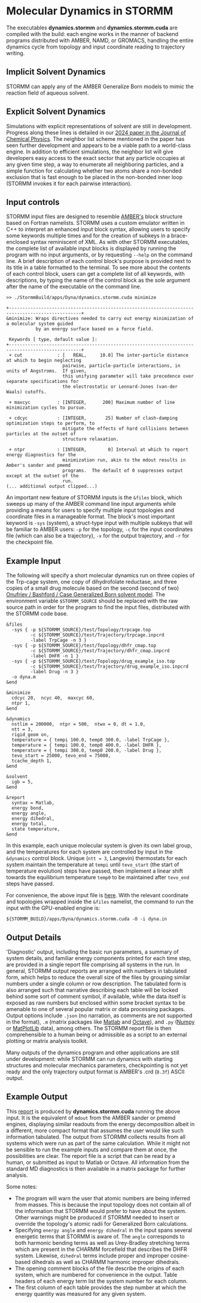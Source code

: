 # Molecular Dynamics in STORMM
The executables **dynamics.stormm** and **dynamics.stormm.cuda** are compiled with the build: each
engine works in the manner of backend programs distributed with AMBER, NAMD, or GROMACS, handling
the entire dynamics cycle from topology and input coordinate reading to trajectory writing.  

## Implicit Solvent Dynamics
STORMM can apply any of the AMBER Generalize Born models to mimic the reaction field of aqueous
solvent.

## Explicit Solvent Dynamics
Simulations with explicit representations of solvent are still in development.  Progress along
these lines is detailed in our [2024 paper in the Journal of Chemical Physics](https://pubs.aip.org/aip/jcp/article/161/3/032501/3303330/STORMM-Structure-and-topology-replica-molecular).  The
neighbor list scheme mentioned in the paper has seen further development and appears to be a viable
path to a world-class engine.  In addition to efficient simulations, the neighbor list will give
developers easy access to the exact sector that any particle occupies at any given time step, a way
to enumerate all neighboring particles, and a simple function for calculating whether two atoms
share a non-bonded exclusion that is fast enough to be placed in the non-bonded inner loop (STORMM
invokes it for each pairwise interaction).

## Input controls
STORMM input files are designed to resemble [AMBER's](https://ambermd.org) block structure based
on Fortran namelists.  STORMM uses a custom emulator written in C++ to interpret an enhanced input
block syntax, allowing users to specify some keywords multiple times and for the creation of
subkeys in a brace-enclosed syntax reminiscent of XML.  As with other STORMM executables, the
complete list of available input blocks is displayed by running the program with no input
arguments, or by requesting `--help` on the command line.  A brief description of each control
block's purpose is provided next to its title in a table formatted to the terminal.  To see more
about the contents of each control block, users can get a complete list of all keywords, with
descriptions, by typing the name of the control block as the sole argument after the name of the
executable on the command line.

```
>> ./StormmBuild/apps/Dyna/dynamics.stormm.cuda minimize

+-------------------------------------------------------------------------------------------------+
&minimize: Wraps directives needed to carry out energy minimization of a molecular system guided
           by an energy surface based on a force field.

 Keywords [ type, default value ]:
+-------------------------------------------------------------------------------------------------+
 + cut             : [   REAL,     10.0] The inter-particle distance at which to begin neglecting
                     pairwise, particle-particle interactions, in units of Angstroms.  If given,
                     this unifying parameter will take precedence over separate specifications for
                     the electrostatic or Lennard-Jones (van-der Waals) cutoffs.

 + maxcyc          : [INTEGER,      200] Maximum number of line minimization cycles to pursue.

 + cdcyc           : [INTEGER,       25] Number of clash-damping optimization steps to perform, to
                     mitigate the effects of hard collisions between particles at the outset of
                     structure relaxation.

 + ntpr            : [INTEGER,        0] Interval at which to report energy diagnostics for the
                     minimization run, akin to the mdout results in Amber's sander and pmemd
                     programs.  The default of 0 suppresses output except at the outset of the
                     run.
(... additional output clipped...)
```

An important new feature of STORMM inputs is the `&files` block, which sweeps up many of the
AMBER command line input arguments while providing a means for users to specify multiple input
topologies and coordinate files in a manageable format.  The block's most important keyword is
`-sys` (system), a struct-type input with multiple subkeys that will be familiar to AMBER users:
`-p` for the topology, `-c` for the input coordinates file (which can also be a trajectory), `-x`
for the output trajectory, and `-r` for the checkpoint file.  

## Example Input
The following will specify a short molecular dynamics run on three copies of the Trp-cage system,
one copy of dihydrofolate reductase, and three copies of a small drug molecule based on the second
(second of two) [Onufriev / Bashford / Case Generalized Born solvent
model](https://doi.org/10.1002/prot.20033).  The environment variable `$STORMM_SOURCE` should be
replaced with the raw source path in order for the program to find the input files, distributed
with the STORMM code base.

```
&files
  -sys { -p ${STORMM_SOURCE}/test/Topology/trpcage.top
         -c ${STORMM_SOURCE}/test/Trajectory/trpcage.inpcrd
         -label TrpCage -n 3 }
  -sys { -p ${STORMM_SOURCE}/test/Topology/dhfr_cmap.top
         -c ${STORMM_SOURCE}/test/Trajectory/dhfr_cmap.inpcrd
         -label DHFR -n 1 }
  -sys { -p ${STORMM_SOURCE}/test/Topology/drug_example_iso.top
         -c ${STORMM_SOURCE}/test/Trajectory/drug_example_iso.inpcrd
         -label Drug -n 3 }
  -o dyna.m
&end

&minimize
  cdcyc 20,  ncyc 40,  maxcyc 60,
  ntpr 1,
&end

&dynamics
  nstlim = 200000,  ntpr = 500,  ntwx = 0, dt = 1.0,
  ntt = 3,
  rigid_geom on,
  temperature = { tempi 100.0, temp0 300.0, -label TrpCage },
  temperature = { tempi 100.0, temp0 400.0, -label DHFR },
  temperature = { tempi 300.0, temp0 200.0, -label Drug },
  tevo_start = 25000, tevo_end = 75000,
  tcache_depth 1,
&end

&solvent
  igb = 5,
&end

&report
  syntax = Matlab,
  energy bond,
  energy angle,
  energy dihedral,
  energy total,
  state temperature,
&end
```

In this example, each unique molecular system is given its own label group, and the temperatures
for each system are controlled by input in the `&dynamics` control block.  Unique (`ntt = 3`,
Langevin) thermostats for each system maintain the temperature at `tempi` until `tevo_start` (the
start of temperature evolution) steps have passed, then implement a linear shift towards the
equilibrium temperature `temp0` to be maintained after `tevo_end` steps have passed.

For convenience, the above input file is <a href="./assets/dyna.in" download>here</a>.  With the
relevant coordinate and topologies wrapped inside the `&files` namelist, the command to run the
input with the GPU-enabled engine is:

```
${STORMM_BUILD}/apps/Dyna/dynamics.stormm.cuda -O -i dyna.in
```

## Output Details
'Diagnostic' output, including the basic run parameters, a summary of system details, and familiar
energy components printed for each time step, are provided in a single report file comprising all
systems in the run.  In general, STORMM output reports are arranged with numbers in tabulated form,
which helps to reduce the overall size of the files by grouping similar numbers under a single
column or row description.  The tabulated form is also arranged such that narrative describing each
table will be locked behind some sort of comment symbol, if available, while the data itself is
exposed as raw numbers but enclosed within some bracket syntax to be amenable to one of several
popular matrix or data processing packages.  Output options include `.json` (no narration, as
comments are not supported in the format), `.m` (matrix packages like [Matlab](https://www.mathworks.com/products/matlab.html) and [Octave](https://octave.org)),
and `.py` ([Numpy](https://numpy.org) or [MatPlotLib](https://matplotlib.org) data), among others.
The STORMM report file is then comprehensible to a human being or admissible as a script to an
external plotting or matrix analysis toolkit.

Many outputs of the dynamics program and other applications are still under development: while
STORMM can run dynamics with starting structures and molecular mechanics parameters, checkpointing
is not yet ready and the only trajectory output format is AMBER's .crd (`8.3f`) ASCII output.

## Example Output
This <a href="./assets/dyna.m" download>report</a> is produced by **dynamics.stormm.cuda**
running the above input.  It is the equivalent of `mdout` from the AMBER sander or pmemd engines,
displaying similar readouts from the energy decomposition albeit in a different, more compact
format that assumes the user would like such information tabulated.  The output from STORMM
collects results from all systems which were run as part of the same calculation.  While it might
not be sensible to run the example inputs and compare them at once, the possibilities are clear.
The report file is a script that can be read by a human, or submitted as input to Matlab or Octave.
All information from the standard MD diagnostics is then available in a matrix package for further
analysis.

Some notes:
* The program will warn the user that atomic numbers are being inferred from masses.  This is
  because the input topology does not contain all of the information that STORMM would prefer to
  have about the system.  Other warnings might be produced if STORMM needed to insert or override
  the topology's atomic radii for Generalized Born calculations.
* Specifying `energy angle` and `energy dihedral` in the input spans several energetic terms that
  STORMM is aware of.  The `angle` corresponds to both harmonic bending terms as well as
  Urey-Bradley stretching terms which are present in the CHARMM forcefield that describes the DHFR
  system.  Likewise, `dihedral` terms include proper and improper cosine-based dihedrals as well as
  CHARMM harmonic improper dihedrals.
* The opening comment blocks of the file describe the origins of each system, which are numbered
  for convenience in the output.  Table headers of each energy term list the system number for each
  column.
* The first column of each table provides the step number at which the energy quantity was measured
  for any given system.
